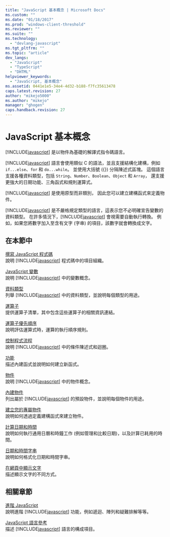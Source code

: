 ```yaml
---
title: "JavaScript 基本概念 | Microsoft Docs"
ms.custom: ""
ms.date: "01/18/2017"
ms.prod: "windows-client-threshold"
ms.reviewer: ""
ms.suite: ""
ms.technology: 
  - "devlang-javascript"
ms.tgt_pltfrm: ""
ms.topic: "article"
dev_langs: 
  - "JavaScript"
  - "TypeScript"
  - "DHTML"
helpviewer_keywords: 
  - "JavaScript, 基本概念"
ms.assetid: 0441e1e5-34e4-4d32-b188-f7fc35613478
caps.latest.revision: 27
author: "mikejo5000"
ms.author: "mikejo"
manager: "ghogen"
caps.handback.revision: 27
---
```

# JavaScript 基本概念
[!INCLUDE[javascript](../javascript/includes/javascript-md.md)] 是以物件為基礎的解譯式指令碼語言。  
  
 [!INCLUDE[javascript](../javascript/includes/javascript-md.md)] 語言會使用類似 C 的語法，並且支援結構化建構，例如 `if...else`、`for` 和 `do...while`。  並使用大括號 \({}\) 分隔陳述式區塊。  這個語言支援各種資料類型，包括 `String`、`Number`、`Boolean`、`Object` 和 `Array`，  還支援更強大的日期功能、三角函式和規則運算式。  
  
 [!INCLUDE[javascript](../javascript/includes/javascript-md.md)] 是使用原型而非類別，  因此您可以建立建構函式來定義物件。  
  
 [!INCLUDE[javascript](../javascript/includes/javascript-md.md)] 是不嚴格規定類型的語言，這表示您不必明確宣告變數的資料類型。  在許多情況下，[!INCLUDE[javascript](../javascript/includes/javascript-md.md)] 會視需要自動執行轉換。  例如，如果您將數字加入至含有文字 \(字串\) 的項目，該數字就會轉換成文字。  
  
## 在本節中  
 [撰寫 JavaScript 程式碼](../javascript/writing-javascript-code.md)  
 說明 [!INCLUDE[javascript](../javascript/includes/javascript-md.md)] 程式碼中的項目組織。  
  
 [JavaScript 變數](../javascript/variables-javascript.md)  
 說明 [!INCLUDE[javascript](../javascript/includes/javascript-md.md)] 中的變數概念。  
  
 [資料類型](../javascript/data-types-javascript.md)  
 列舉 [!INCLUDE[javascript](../javascript/includes/javascript-md.md)] 中的資料類型，並說明每個類型的用途。  
  
 [運算子](../javascript/operators-javascript.md)  
 提供運算子清單，其中包含這些運算子的相關資訊連結。  
  
 [運算子優先順序](../javascript/operator-subtractprecedence-javascript.md)  
 說明評估運算式時，運算的執行順序規則。  
  
 [控制程式流程](../javascript/controlling-program-flow-javascript.md)  
 說明 [!INCLUDE[javascript](../javascript/includes/javascript-md.md)] 中的條件陳述式和迴圈。  
  
 [功能](../javascript/functions-javascript.md)  
 描述內建函式並說明如何建立新函式。  
  
 [物件](../javascript/objects-and-arrays-javascript.md)  
 說明 [!INCLUDE[javascript](../javascript/includes/javascript-md.md)] 中的物件概念。  
  
 [內建物件](../javascript/intrinsic-objects-javascript.md)  
 列出屬於 [!INCLUDE[javascript](../javascript/includes/javascript-md.md)] 的預設物件，並說明每個物件的用途。  
  
 [建立您的專屬物件](../javascript/creating-objects-javascript.md)  
 說明如何透過定義建構函式來建立物件。  
  
 [計算日期和時間](../javascript/calculating-dates-and-times-javascript.md)  
 說明如何執行通用日曆和時鐘工作 \(例如管理和比較日期\)，以及計算已耗用的時間。  
  
 [日期和時間字串](../javascript/date-and-time-strings-javascript.md)  
 說明如何格式化日期和時間字串。  
  
 [在網頁中顯示文字](../javascript/displaying-text-in-a-webpage-javascript.md)  
 描述顯示文字的不同方式。  
  
## 相關章節  
 [進階 JavaScript](../javascript/advanced/advanced-javascript.md)  
 說明進階 [!INCLUDE[javascript](../javascript/includes/javascript-md.md)] 功能，例如遞迴、陣列和疑難排解等等。  
  
 [JavaScript 語言參考](../javascript/reference/javascript-reference.md)  
 描述 [!INCLUDE[javascript](../javascript/includes/javascript-md.md)] 語言的構成項目。